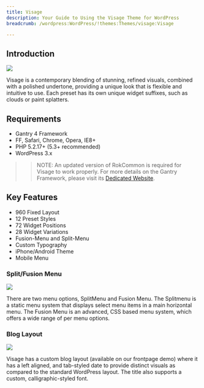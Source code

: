 ```yaml
---
title: Visage
description: Your Guide to Using the Visage Theme for WordPress
breadcrumb: /wordpress:WordPress/!themes:Themes/visage:Visage

---
```


Introduction
-----

![][theme]

Visage is a contemporary blending of stunning, refined visuals, combined with a polished undertone, providing a unique look that is flexible and intuitive to use. Each preset has its own unique widget suffixes, such as clouds or paint splatters.

Requirements
-----

* Gantry 4 Framework
* FF, Safari, Chrome, Opera, IE8+
* PHP 5.2.17+ (5.3+ recommended)
* WordPress 3.x

>> NOTE: An updated version of RokCommon is required for Visage to work properly. For more details on the Gantry Framework, please visit its [Dedicated Website][gantry].

Key Features
-----

* 960 Fixed Layout
* 12 Preset Styles
* 72 Widget Positions
* 28 Widget Variations
* Fusion-Menu and Split-Menu
* Custom Typography
* iPhone/Android Theme
* Mobile Menu

### Split/Fusion Menu

![][splitmenu]

There are two menu options, SplitMenu and Fusion Menu. The Splitmenu is a static menu system that displays select menu items in a main horizontal menu. The Fusion Menu is an advanced, CSS based menu system, which offers a wide range of per menu options.

### Blog Layout

![][blog]

Visage has a custom blog layout (available on our frontpage demo) where it has a left aligned, and tab-styled date to provide distinct visuals as compared to the standard WordPress layout. The title also supports a custom, calligraphic-styled font.

[gantry]: http://www.gantry-framework.org/
[gantry_install]: ../../start/gantry.md
[theme]: assets/visage.jpeg
[responsive]: assets/responsive.jpg
[splitmenu]: assets/splitmenu.jpg
[blog]: assets/blog.jpg
[roksprocket3]: assets/roksprocket_3.jpg
[roksprocket4]: assets/roksprocket_4.jpg
[gantry4]: assets/gantry4.jpg
[bootstrap]: http://twitter.github.com/bootstrap/